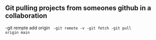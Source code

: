 ## Git pulling projects from someones github in a collaboration
-git rempte add origin  <code>
-git remote -v
-git fetch
-git pull origin main
